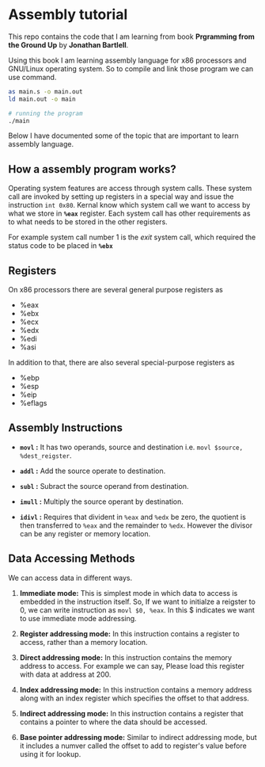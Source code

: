 # Assembly tutorial

This repo contains the code that I am learning from book **Prgramming from the Ground Up** by **Jonathan Bartlell**.

Using this book I am learning assembly language for x86 processors and GNU/Linux operating system. So to compile and link those program we can use command.

```bash
as main.s -o main.out
ld main.out -o main

# running the program
./main
```

Below I have documented some of the topic that are important to learn assembly language.

## How a assembly program works?

Operating system features are access through system calls. These system call are invoked by setting up registers in a special way and issue the instruction `int 0x80`. Kernal know which system call we want to access by what we store in __`%eax`__ register. Each system call has other requirements as to what needs to be stored in the other registers.

For example system call number 1 is the _exit_ system call, which required the status code to be placed in __`%ebx`__

## Registers

On x86 processors there are several general purpose registers as

- %eax
- %ebx
- %ecx
- %edx
- %edi
- %asi

In addition to that, there are also several special-purpose registers as

- %ebp
- %esp
- %eip
- %eflags

## Assembly Instructions

- __`movl` :__ It has two operands, source and destination i.e. `movl $source, %dest_reigster`.

- __`addl` :__ Add the source operate to destination.

- __`subl` :__ Subract the source operand from destination.

- __`imull` :__ Multiply the source operant by destination.

- __`idivl` :__ Requires that divident in `%eax` and `%edx` be zero, the quotient is then transferred to `%eax` and the remainder to `%edx`. However the divisor can be any register or memory location.

## Data Accessing Methods

We can access data in different ways.

1. __Immediate mode:__ This is simplest mode in which data to access is embedded in the instruction itself. So, If we want to initialze a reigster to 0, we can write instruction as `movl $0, %eax`. In this $ indicates we want to use immediate mode addressing.

2. __Register addressing mode:__ In this instruction contains a register to access, rather than a memory location.

3. __Direct addressing mode:__ In this instruction contains the memory address to access. For example we can say, Please load this register with data at address at 200.

4. __Index addressing mode:__ In this instruction contains a memory address along with an index register which specifies the offset to that address.

5. __Indirect addressing mode:__ In this instruction contains a register that contains a pointer to where the data should be accessed.

6. __Base pointer addressing mode:__ Similar to indirect addressing mode, but it includes a numver called the offset to add to register's value before using it for lookup.
